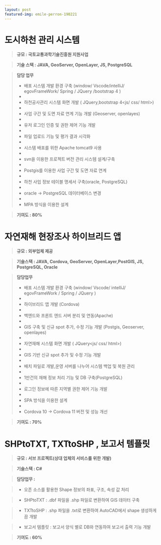 ```yaml
---
layout: post
featured-img: emile-perron-190221
---
```


도시하천 관리 시스템
======

> **규모 :  국토교통과학기술진흥원 지원사업**

> **기술 스택  :  JAVA, GeoServer, OpenLayer, JS, PostgreSQL**

> **담당 업무**  
> - 배포 시스템 개발 환경 구축 (window/ Vscode/intelliJ/ egovFrameWork/ Spring / JQuery /bootstrap 4 )
> - 
> - 하천공사관리 시스템 화면 개발 ( JQuery,bootstrap 4<js/ css/ html>)
> - 
> - 사업 구간 및 도면 자료 연계 기능 개발 (Geoserver, openlayes)
> - 
> - 유저 로그인 인증 및 권한 제어 기능 개발
> - 
> - 파일 업로드 기능 및 평가 결과 시각화
> - 
> - 시스템 배포를 위한 Apache tomcat9 사용
> - 
> - svn을 이용한 프로젝트 버전 관리 시스템 설계/구축
> - 
> - Postgis를 이용한 사업 구간 및 도면 자료 연계
> - 
> - 하천 사업 정보 테이블 명세서 구축(oracle, PostgreSQL)
> - 
> - oracle -> PostgreSQL 데이터베이스 변경
> - 
> - MPA 방식을 이용한 설계

 > **기여도 : 80%**


자연재해 현장조사 하이브리드 앱
======

> **규모 : 외부업체 제공**

> **기술스택 :  JAVA, Cordova, GeoServer, OpenLayer,PostGIS, JS, PostgreSQL, Oracle**

> **담당업무**
> - 배포 시스템 개발 환경 구축 (window/ Vscode/ intelliJ/ egovFrameWork / Spring / JQuery )
> - 
> - 하이브리드 앱 개발 (Cordova)
> - 
> - 백엔드와 프론트 엔드 서버 분리 및 연동(Apache)  
> - 
> - GIS 구축 및 신규 spot 추가, 수정 기능 개발  (Postgis, Geoserver, openlayes)
> - 
> - 자연재해 시스템 화면 개발 ( JQuery<js/ css/ html>)
> - 
> - GIS 기반 신규 spot 추가 및 수정 기능 개발 
> - 
> - 배치 파일로 개발,운영 서버를 나누어 시스템 백업 및 복원 관리
> - 
> - 1만건의 재해 정보 처리 기능 및 DB 구축(PostgreSQL)
> - 
> - 로그인 정보에 따른 지역별 권한 제어 기능 개발
> - 
> - SPA 방식을 이용한 설계
> - 
> - Cordova 10 -> Cordova 11 버전 및 성능 개선

     
> **기여도 : 70%**


SHPtoTXT, TXTtoSHP , 보고서 템플릿
======

> **규모 : 서브 프로젝트(상대 업체의 서비스를 위한 개발)** 

> **기술스택 : C#**

> **담당업무 :**

> - 오픈 소스를 활용한 Shape 정보의 좌표, 구조, 속성 값 처리 

> - SHPtoTXT : .dbf 파일을 .shp 파일로 변환하여 GIS 데이터 구축

> - TXTtoSHP : .shp 파일을 .txt로 변환하여 AutoCAD에서 shape 생성하게끔 개발

> - 보고서 템플릿 : 보고서 양식 별로 DB와 연동하여 보고서 출력 기능 개발



> **기여도 : 60%** 


